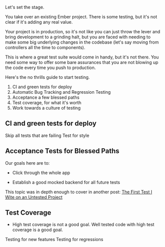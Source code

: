 Let's set the stage.

You take over an existing Ember project. There is some testing, but it's not clear if it's adding any real value. 

Your project is in production, so it's not like you can just throw the lever and bring development to a grinding halt, but you are faced with needing to make some big underlying changes in the codebase (let's say moving from controllers all the time to components).

This is where a great test suite would come in handy, but it's not there. You need some way to offer some bare assurances that you are not blowing up the code every time you push to production.

Here's the no thrills guide to start testing.

1. CI and green tests for deploy
2. Automatic Bug Tracking and Regression Testing
3. Acceptance a few blessed paths
4. Test coverage, for what it's worth
5. Work towards a culture of testing



## CI and green tests for deploy
Skip all tests that are failing
Test for style

## Acceptance Tests for Blessed Paths

Our goals here are to:

* Click through the whole app

* Establish a good mocked backend for all future tests

This topic was in depth enough to cover in another post: [The First Test I Wite on an Untested Project](#)

## Test Coverage

* High test coverage is not a good goal. Well tested code with high test coverage is a good goal.



Testing for new features
Testing for regressions